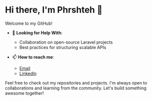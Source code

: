 
# Hi there, I'm Phrshteh 👋

Welcome to my GitHub! 
  
- 🤔 **Looking for Help With**: 
  - Collaboration on open-source Laravel projects
  - Best practices for structuring scalable APIs

- 📫 **How to reach me**:
  - [Email](phrshteh@gmail.com)
  - [LinkedIn](www.linkedin.com/in/phrshteh)

Feel free to check out my repositories and projects. I'm always open to collaborations and learning from the community. Let's build something awesome together!
